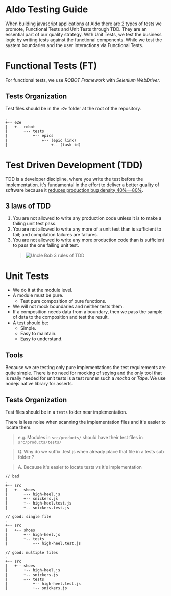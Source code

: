 # Aldo Testing Guide
When building javascript applications at Aldo there are 2 types of tests we promote, Functional Tests and Unit Tests through TDD. They are an essential part of our quality strategy. With Unit Tests, we test the business logic by writing tests against the functional components. While we test the system boundaries and the user interactions via Functional Tests.

# Functional Tests (FT)
For functional tests, we use _ROBOT Framework_ with _Selenium WebDriver_.

## Tests Organization
Test files should be in the `e2e` folder at the root of the repository.

```
.
+-- e2e
|   +-- robot
|       +-- tests
|           +-- epics
|               +-- (epic link)
|                   +-- (task id)
```

# Test Driven Development (TDD)
TDD is a developer discipline, where you write the test before the implementation. it's fundamental in the effort to deliver a better quality of software because it [reduces production bug density 40% — 80%](https://www.computer.org/csdl/mags/so/2007/03/s3024.pdf).

## 3 laws of TDD
1. You are not allowed to write any production code unless it is to make a failing unit test pass.
2. You are not allowed to write any more of a unit test than is sufficient to fail; and compilation failures are failures.
3. You are not allowed to write any more production code than is sufficient to pass the one failing unit test.
    > ![Uncle Bob 3 rules of TDD](http://butunclebob.com/ArticleS.UncleBob.TheThreeRulesOfTdd)

# Unit Tests
- We do it at the module level.
- A module must be pure.
    - Test pure composition of pure functions.
- We will not mock boundaries and neither tests them.
- If a composition needs data from a boundary, then we pass the sample of data to the composition and test the result.
- A test should be:
    * Simple.
    * Easy to maintain.
    * Easy to understand.

## Tools
Because we are testing only pure implementations the test requirements are quite simple. There is no need for mocking of spying and the only tool that is really needed for unit tests is a test runner such a _mocha_ or _Tape_. We use nodejs native library for asserts.

## Tests Organization
Test files should be in a `tests` folder near implementation.

There is less noise when scanning the implementation files and it's easier to locate them.
> e.g. Modules in `src/products/` should have their test files in `src/products/tests/`

> Q. Why do we suffix .test.js when already place that file in a tests sub folder ?

> A. Because it's easier to locate tests vs it's implementation

```
// bad
.
+-- src
|   +-- shoes
|       +-- high-heel.js
|       +-- snickers.js
|       +-- high-heel.test.js
|       +-- snickers.test.js

// good: single file
.
+-- src
|   +-- shoes
|       +-- high-heel.js
|       +-- tests
|           +-- high-heel.test.js

// good: multiple files
.
+-- src
|   +-- shoes
|       +-- high-heel.js
|       +-- snickers.js
|       +-- tests
|           +-- high-heel.test.js
|           +-- snickers.js
```